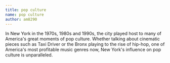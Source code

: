 ```yaml
---
title: pop culture
name: pop culture
author: am8290
---
```


In New York in the 1970s, 1980s and 1990s, the city played host to many of America's great moments of pop culture. Whether talking about cinematic pieces such as Taxi Driver or the Bronx playing to the rise of hip-hop, one of America's most profitable music genres now, New York's influence on pop culture is unparalleled. 

